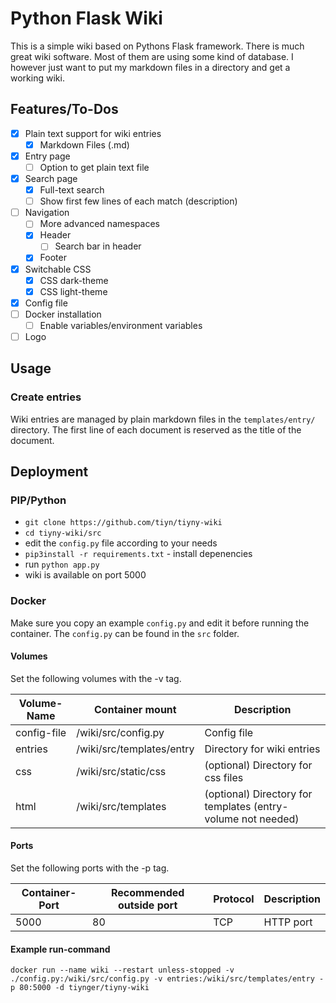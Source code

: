 # Python Flask Wiki

This is a simple wiki based on Pythons Flask framework.
There is much great wiki software.
Most of them are using some kind of database.
I however just want to put my markdown files in a directory and get a working wiki.

## Features/To-Dos

- [x] Plain text support for wiki entries
    - [x] Markdown Files (.md)
- [x] Entry page
    - [ ] Option to get plain text file
- [x] Search page
    - [x] Full-text search
    - [ ] Show first few lines of each match (description)
- [ ] Navigation
    - [ ] More advanced namespaces
    - [x] Header
        - [ ] Search bar in header
    - [x] Footer
- [x] Switchable CSS
    - [x] CSS dark-theme
    - [x] CSS light-theme
- [x] Config file
- [ ] Docker installation
    - [ ] Enable variables/environment variables
- [ ] Logo

## Usage

### Create entries

Wiki entries are managed by plain markdown files in the `templates/entry/` directory.
The first line of each document is reserved as the title of the document.

## Deployment

### PIP/Python

- `git clone https://github.com/tiyn/tiyny-wiki`
- `cd tiyny-wiki/src`
- edit the `config.py` file according to your needs
- `pip3install -r requirements.txt` - install depenencies
- run `python app.py`
- wiki is available on port 5000

### Docker

Make sure you copy an example `config.py` and edit it before running the container.
The `config.py` can be found in the `src` folder.

#### Volumes

Set the following volumes with the -v tag.

| Volume-Name | Container mount           | Description                                                  |
|-------------|---------------------------|--------------------------------------------------------------|
| config-file | /wiki/src/config.py       | Config file                                                  |
| entries     | /wiki/src/templates/entry | Directory for wiki entries                                   |
| css         | /wiki/src/static/css      | (optional) Directory for css files                           |
| html        | /wiki/src/templates       | (optional) Directory for templates (entry-volume not needed) |

#### Ports

Set the following ports with the -p tag.

| Container-Port | Recommended outside port | Protocol | Description |
|----------------|--------------------------|----------|-------------|
| 5000           | 80                       | TCP      | HTTP port   |

#### Example run-command

`docker run --name wiki --restart unless-stopped -v ./config.py:/wiki/src/config.py -v entries:/wiki/src/templates/entry -p 80:5000 -d tiynger/tiyny-wiki`
